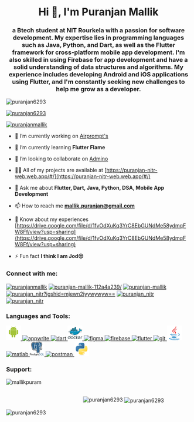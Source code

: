 <h1 align="center">Hi 👋, I'm Puranjan Mallik</h1>
<h3 align="center">a Btech student at NIT Rourkela with a passion for software development. My expertise lies in programming languages such as Java, Python, and Dart, as well as the Flutter framework for cross-platform mobile app development. I'm also skilled in using Firebase for app development and have a solid understanding of data structures and algorithms. My experience includes developing Android and iOS applications using Flutter, and I'm constantly seeking new challenges to help me grow as a developer.</h3>

<p align="left"> <img src="https://komarev.com/ghpvc/?username=puranjan6293&label=Profile%20views&color=0e75b6&style=flat" alt="puranjan6293" /> </p>

<p align="left"> <a href="https://github.com/ryo-ma/github-profile-trophy"><img src="https://github-profile-trophy.vercel.app/?username=puranjan6293" alt="puranjan6293" /></a> </p>

<p align="left"> <a href="https://twitter.com/puranjanmallik" target="blank"><img src="https://img.shields.io/twitter/follow/puranjanmallik?logo=twitter&style=for-the-badge" alt="puranjanmallik" /></a> </p>

- 🔭 I’m currently working on [Airprompt's](https://play.google.com/store/apps/details?id=puranjan.airprompt.com&hl=en-IN)

- 🌱 I’m currently learning **Flutter Flame**

- 👯 I’m looking to collaborate on [Admino](https://github.com/puranjan6293/Admino)

- 👨‍💻 All of my projects are available at [https://puranjan-nitr-web.web.app/#/](https://puranjan-nitr-web.web.app/#/)

- 💬 Ask me about **Flutter, Dart, Java, Python, DSA, Mobile App Development**

- 📫 How to reach me **mallik.puranjan@gmail.com**

- 📄 Know about my experiences [https://drive.google.com/file/d/1fvOdXuKq3YrC8EbGUNdMe58ydmqFW8Ff/view?usp=sharing](https://drive.google.com/file/d/1fvOdXuKq3YrC8EbGUNdMe58ydmqFW8Ff/view?usp=sharing)

- ⚡ Fun fact **I think I am Jod😒**

<h3 align="left">Connect with me:</h3>
<p align="left">
<a href="https://twitter.com/puranjanmallik" target="blank"><img align="center" src="https://raw.githubusercontent.com/rahuldkjain/github-profile-readme-generator/master/src/images/icons/Social/twitter.svg" alt="puranjanmallik" height="30" width="40" /></a>
<a href="https://linkedin.com/in/puranjan-mallik-112a4a239/" target="blank"><img align="center" src="https://raw.githubusercontent.com/rahuldkjain/github-profile-readme-generator/master/src/images/icons/Social/linked-in-alt.svg" alt="puranjan-mallik-112a4a239/" height="30" width="40" /></a>
<a href="https://stackoverflow.com/users/puranjan-mallik" target="blank"><img align="center" src="https://raw.githubusercontent.com/rahuldkjain/github-profile-readme-generator/master/src/images/icons/Social/stack-overflow.svg" alt="puranjan-mallik" height="30" width="40" /></a>
<a href="https://instagram.com/puranjan_nitr?igshid=mjewn2iyywywyw==" target="blank"><img align="center" src="https://raw.githubusercontent.com/rahuldkjain/github-profile-readme-generator/master/src/images/icons/Social/instagram.svg" alt="puranjan_nitr?igshid=mjewn2iyywywyw==" height="30" width="40" /></a>
<a href="https://www.leetcode.com/puranjan_nitr" target="blank"><img align="center" src="https://raw.githubusercontent.com/rahuldkjain/github-profile-readme-generator/master/src/images/icons/Social/leet-code.svg" alt="puranjan_nitr" height="30" width="40" /></a>
<a href="https://auth.geeksforgeeks.org/user/puranjan_nitr" target="blank"><img align="center" src="https://raw.githubusercontent.com/rahuldkjain/github-profile-readme-generator/master/src/images/icons/Social/geeks-for-geeks.svg" alt="puranjan_nitr" height="30" width="40" /></a>
</p>

<h3 align="left">Languages and Tools:</h3>
<p align="left"> <a href="https://developer.android.com" target="_blank" rel="noreferrer"> <img src="https://raw.githubusercontent.com/devicons/devicon/master/icons/android/android-original-wordmark.svg" alt="android" width="40" height="40"/> </a> <a href="https://appwrite.io" target="_blank" rel="noreferrer"> <img src="https://www.vectorlogo.zone/logos/appwriteio/appwriteio-icon.svg" alt="appwrite" width="40" height="40"/> </a> <a href="https://dart.dev" target="_blank" rel="noreferrer"> <img src="https://www.vectorlogo.zone/logos/dartlang/dartlang-icon.svg" alt="dart" width="40" height="40"/> </a> <a href="https://www.docker.com/" target="_blank" rel="noreferrer"> <img src="https://raw.githubusercontent.com/devicons/devicon/master/icons/docker/docker-original-wordmark.svg" alt="docker" width="40" height="40"/> </a> <a href="https://www.figma.com/" target="_blank" rel="noreferrer"> <img src="https://www.vectorlogo.zone/logos/figma/figma-icon.svg" alt="figma" width="40" height="40"/> </a> <a href="https://firebase.google.com/" target="_blank" rel="noreferrer"> <img src="https://www.vectorlogo.zone/logos/firebase/firebase-icon.svg" alt="firebase" width="40" height="40"/> </a> <a href="https://flutter.dev" target="_blank" rel="noreferrer"> <img src="https://www.vectorlogo.zone/logos/flutterio/flutterio-icon.svg" alt="flutter" width="40" height="40"/> </a> <a href="https://git-scm.com/" target="_blank" rel="noreferrer"> <img src="https://www.vectorlogo.zone/logos/git-scm/git-scm-icon.svg" alt="git" width="40" height="40"/> </a> <a href="https://www.java.com" target="_blank" rel="noreferrer"> <img src="https://raw.githubusercontent.com/devicons/devicon/master/icons/java/java-original.svg" alt="java" width="40" height="40"/> </a> <a href="https://www.mathworks.com/" target="_blank" rel="noreferrer"> <img src="https://upload.wikimedia.org/wikipedia/commons/2/21/Matlab_Logo.png" alt="matlab" width="40" height="40"/> </a> <a href="https://www.postgresql.org" target="_blank" rel="noreferrer"> <img src="https://raw.githubusercontent.com/devicons/devicon/master/icons/postgresql/postgresql-original-wordmark.svg" alt="postgresql" width="40" height="40"/> </a> <a href="https://postman.com" target="_blank" rel="noreferrer"> <img src="https://www.vectorlogo.zone/logos/getpostman/getpostman-icon.svg" alt="postman" width="40" height="40"/> </a> <a href="https://www.python.org" target="_blank" rel="noreferrer"> <img src="https://raw.githubusercontent.com/devicons/devicon/master/icons/python/python-original.svg" alt="python" width="40" height="40"/> </a> </p>

<h3 align="left">Support:</h3>
<p><a href="https://www.buymeacoffee.com/mallikpuram"> <img align="left" src="https://cdn.buymeacoffee.com/buttons/v2/default-yellow.png" height="50" width="210" alt="mallikpuram" /></a></p><br><br>

<p><img align="left" src="https://github-readme-stats.vercel.app/api/top-langs?username=puranjan6293&show_icons=true&locale=en&layout=compact" alt="puranjan6293" /></p>

<p>&nbsp;<img align="center" src="https://github-readme-stats.vercel.app/api?username=puranjan6293&show_icons=true&locale=en" alt="puranjan6293" /></p>

<p><img align="center" src="https://github-readme-streak-stats.herokuapp.com/?user=puranjan6293&" alt="puranjan6293" /></p>
